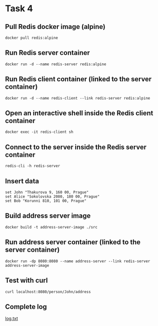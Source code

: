 # Task 4

## Pull Redis docker image (alpine)
```
docker pull redis:alpine
```

## Run Redis server container
```
docker run -d --name redis-server redis:alpine
```

## Run Redis client container (linked to the server container)
```
docker run -d --name redis-client --link redis-server redis:alpine
```

## Open an interactive shell inside the Redis client container
```
docker exec -it redis-client sh
```

## Connect to the server inside the Redis server container
```
redis-cli -h redis-server
```

## Insert data
```
set John "Thakurova 9, 160 00, Prague"
set Alice "Sokolovska 2080, 180 00, Prague"
set Bob "Korunni 810, 101 00, Prague"
```

## Build address server image
```
docker build -t address-server-image ./src
```

## Run address server container (linked to the server container)
```
docker run -dp 8080:8080 --name address-server --link redis-server address-server-image
```

## Test with curl
```
curl localhost:8080/person/John/address
```

## Complete log
[log.txt](log.txt)
